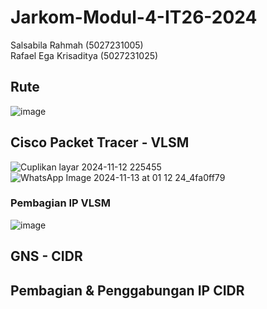 # Jarkom-Modul-4-IT26-2024
Salsabila Rahmah (5027231005)<br>
Rafael Ega Krisaditya (5027231025)

## Rute
![image](https://github.com/user-attachments/assets/e73870b0-2687-4fc6-9e33-0c90b8c3f5c0)

## **Cisco Packet Tracer - VLSM**<br>
![Cuplikan layar 2024-11-12 225455](https://github.com/user-attachments/assets/b1c44ebf-436d-420b-87c1-86fa354d10f6)
![WhatsApp Image 2024-11-13 at 01 12 24_4fa0ff79](https://github.com/user-attachments/assets/f3ad6fe3-34ae-413c-8f79-9dcc53e0629d)


### Pembagian IP VLSM
![image](https://github.com/user-attachments/assets/7b70c313-c762-4887-8690-f3a7aa939c83)

## GNS - CIDR









## Pembagian & Penggabungan IP CIDR


